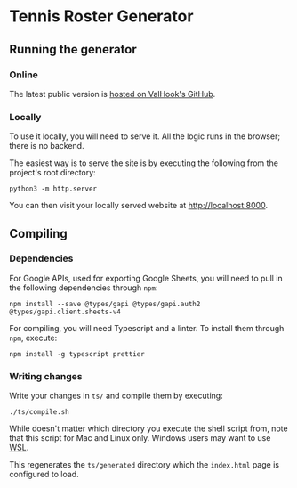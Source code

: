 # Tennis Roster Generator

## Running the generator

### Online

The latest public version is [hosted on ValHook's GitHub](https://valhook.github.io/tennis/).  

### Locally

To use it locally, you will need to serve it. All the logic runs in the browser; there is no backend.  

The easiest way is to serve the site is by executing the following from the project's root directory:

```
python3 -m http.server
```

You can then visit your locally served website at [http://localhost:8000](http://localhost:8000).

## Compiling

### Dependencies

For Google APIs, used for exporting Google Sheets, you will need to pull in the following dependencies through `npm`:

```
npm install --save @types/gapi @types/gapi.auth2 @types/gapi.client.sheets-v4
```

For compiling, you will need Typescript and a linter. To install them through `npm`, execute:

```
npm install -g typescript prettier
```

### Writing changes

Write your changes in `ts/` and compile them by executing:

```
./ts/compile.sh
```

While doesn't matter which directory you execute the shell script from, note that this script for Mac and Linux only. Windows users may want to use [WSL](https://learn.microsoft.com/en-us/windows/wsl/install).
  
This regenerates the `ts/generated` directory which the `index.html` page is configured to load.
